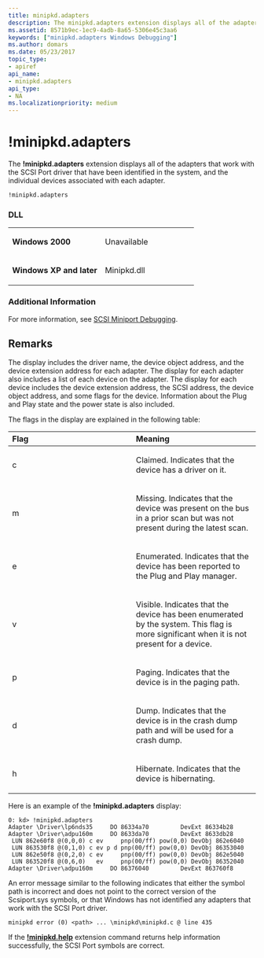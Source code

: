 ```yaml
---
title: minipkd.adapters
description: The minipkd.adapters extension displays all of the adapters that work with the SCSI Port driver that have been identified in the system, and the individual devices associated with each adapter.
ms.assetid: 8571b9ec-1ec9-4adb-8a65-5306e45c3aa6
keywords: ["minipkd.adapters Windows Debugging"]
ms.author: domars
ms.date: 05/23/2017
topic_type:
- apiref
api_name:
- minipkd.adapters
api_type:
- NA
ms.localizationpriority: medium
---
```


# !minipkd.adapters


The **!minipkd.adapters** extension displays all of the adapters that work with the SCSI Port driver that have been identified in the system, and the individual devices associated with each adapter.

```dbgcmd
!minipkd.adapters 
```

### <span id="DLL"></span><span id="dll"></span>DLL

<table>
<colgroup>
<col width="50%" />
<col width="50%" />
</colgroup>
<tbody>
<tr class="odd">
<td align="left"><p><strong>Windows 2000</strong></p></td>
<td align="left"><p>Unavailable</p></td>
</tr>
<tr class="even">
<td align="left"><p><strong>Windows XP and later</strong></p></td>
<td align="left"><p>Minipkd.dll</p></td>
</tr>
</tbody>
</table>

 

### <span id="Additional_Information"></span><span id="additional_information"></span><span id="ADDITIONAL_INFORMATION"></span>Additional Information

For more information, see [SCSI Miniport Debugging](scsi-miniport-debugging.md).

Remarks
-------

The display includes the driver name, the device object address, and the device extension address for each adapter. The display for each adapter also includes a list of each device on the adapter. The display for each device includes the device extension address, the SCSI address, the device object address, and some flags for the device. Information about the Plug and Play state and the power state is also included.

The flags in the display are explained in the following table:

<table>
<colgroup>
<col width="50%" />
<col width="50%" />
</colgroup>
<thead>
<tr class="header">
<th align="left">Flag</th>
<th align="left">Meaning</th>
</tr>
</thead>
<tbody>
<tr class="odd">
<td align="left"><p>c</p></td>
<td align="left"><p>Claimed. Indicates that the device has a driver on it.</p></td>
</tr>
<tr class="even">
<td align="left"><p>m</p></td>
<td align="left"><p>Missing. Indicates that the device was present on the bus in a prior scan but was not present during the latest scan.</p></td>
</tr>
<tr class="odd">
<td align="left"><p>e</p></td>
<td align="left"><p>Enumerated. Indicates that the device has been reported to the Plug and Play manager.</p></td>
</tr>
<tr class="even">
<td align="left"><p>v</p></td>
<td align="left"><p>Visible. Indicates that the device has been enumerated by the system. This flag is more significant when it is not present for a device.</p></td>
</tr>
<tr class="odd">
<td align="left"><p>p</p></td>
<td align="left"><p>Paging. Indicates that the device is in the paging path.</p></td>
</tr>
<tr class="even">
<td align="left"><p>d</p></td>
<td align="left"><p>Dump. Indicates that the device is in the crash dump path and will be used for a crash dump.</p></td>
</tr>
<tr class="odd">
<td align="left"><p>h</p></td>
<td align="left"><p>Hibernate. Indicates that the device is hibernating.</p></td>
</tr>
</tbody>
</table>

 

Here is an example of the **!minipkd.adapters** display:

```dbgcmd
0: kd> !minipkd.adapters
Adapter \Driver\lp6nds35     DO 86334a70         DevExt 86334b28
Adapter \Driver\adpu160m     DO 8633da70         DevExt 8633db28
 LUN 862e60f8 @(0,0,0) c ev     pnp(00/ff) pow(0,0) DevObj 862e6040
 LUN 863530f8 @(0,1,0) c ev p d pnp(00/ff) pow(0,0) DevObj 86353040
 LUN 862e50f8 @(0,2,0) c ev     pnp(00/ff) pow(0,0) DevObj 862e5040
 LUN 863520f8 @(0,6,0)   ev     pnp(00/ff) pow(0,0) DevObj 86352040
Adapter \Driver\adpu160m     DO 86376040         DevExt 863760f8
```

An error message similar to the following indicates that either the symbol path is incorrect and does not point to the correct version of the Scsiport.sys symbols, or that Windows has not identified any adapters that work with the SCSI Port driver.

```dbgcmd
minipkd error (0) <path> ... \minipkd\minipkd.c @ line 435
```

If the [**!minipkd.help**](-minipkd-help.md) extension command returns help information successfully, the SCSI Port symbols are correct.

 

 





